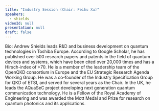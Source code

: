 ```yaml
---
title: "Industry Session (Chair: Feihu Xu)"
speakers:
  - shields
videoId: null
presentation: null
draft: false
---
```

Bio: Andrew Shields leads R&D and business development on quantum technologies in Toshiba Europe. According to Google Scholar, he has published over 500 research papers and patents in the field of quantum devices and systems, which have been cited over 20,000 times and has a Hirsch-index of >70. He is a member of the leadership team of the OpenQKD consortium in Europe and the EU Strategic Research Agenda Working Group.  He was a co-founder of the Industry Specification Group for QKD of ETSI, and served for several years as the Chair. In the UK, he leads the AQuaSeC project developing next generation quantum communication technology. He is a Fellow of the Royal Academy of Engineering and was awarded the Mott Medal and Prize for research on quantum photonics and its applications.


<!-- fields to use above: -->
<!-- videoId: "Vfl9pPh6ipI" -->
<!-- presentation: "/slides/invited-MargaridaPereira.pdf" -->
